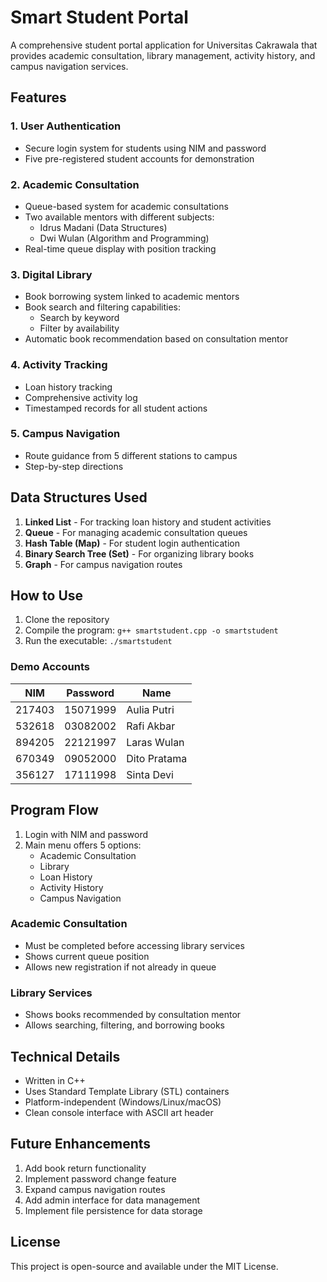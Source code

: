 # Smart Student Portal

A comprehensive student portal application for Universitas Cakrawala that provides academic consultation, library management, activity history, and campus navigation services.

## Features

### 1. User Authentication
- Secure login system for students using NIM and password
- Five pre-registered student accounts for demonstration

### 2. Academic Consultation
- Queue-based system for academic consultations
- Two available mentors with different subjects:
  - Idrus Madani (Data Structures)
  - Dwi Wulan (Algorithm and Programming)
- Real-time queue display with position tracking

### 3. Digital Library
- Book borrowing system linked to academic mentors
- Book search and filtering capabilities:
  - Search by keyword
  - Filter by availability
- Automatic book recommendation based on consultation mentor

### 4. Activity Tracking
- Loan history tracking
- Comprehensive activity log
- Timestamped records for all student actions

### 5. Campus Navigation
- Route guidance from 5 different stations to campus
- Step-by-step directions

## Data Structures Used

1. **Linked List** - For tracking loan history and student activities
2. **Queue** - For managing academic consultation queues
3. **Hash Table (Map)** - For student login authentication
4. **Binary Search Tree (Set)** - For organizing library books
5. **Graph** - For campus navigation routes

## How to Use

1. Clone the repository
2. Compile the program: `g++ smartstudent.cpp -o smartstudent`
3. Run the executable: `./smartstudent`

### Demo Accounts

| NIM    | Password | Name         |
|--------|----------|--------------|
| 217403 | 15071999 | Aulia Putri  |
| 532618 | 03082002 | Rafi Akbar   |
| 894205 | 22121997 | Laras Wulan  |
| 670349 | 09052000 | Dito Pratama |
| 356127 | 17111998 | Sinta Devi   |

## Program Flow

1. Login with NIM and password
2. Main menu offers 5 options:
   - Academic Consultation
   - Library
   - Loan History
   - Activity History
   - Campus Navigation

### Academic Consultation
- Must be completed before accessing library services
- Shows current queue position
- Allows new registration if not already in queue

### Library Services
- Shows books recommended by consultation mentor
- Allows searching, filtering, and borrowing books

## Technical Details

- Written in C++
- Uses Standard Template Library (STL) containers
- Platform-independent (Windows/Linux/macOS)
- Clean console interface with ASCII art header

## Future Enhancements

1. Add book return functionality
2. Implement password change feature
3. Expand campus navigation routes
4. Add admin interface for data management
5. Implement file persistence for data storage

## License

This project is open-source and available under the MIT License.

